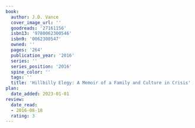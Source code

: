 ```yaml
---
book:
  author: J.D. Vance
  cover_image_url: ''
  goodreads: '27161156'
  isbn13: '9780062300546'
  isbn9: '0062300547'
  owned: ''
  pages: '264'
  publication_year: '2016'
  series: ''
  series_position: '2016'
  spine_color: ''
  tags: ''
  title: 'Hillbilly Elegy: A Memoir of a Family and Culture in Crisis'
plan:
  date_added: 2023-01-01
review:
  date_read:
  - 2016-08-18
  rating: 3
---
```

